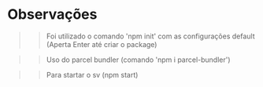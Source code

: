 # Observações

>>Foi utilizado o comando 'npm init' com as configurações default (Aperta Enter até criar o package)

>>Uso do parcel bundler (comando 'npm i parcel-bundler')

>>Para startar o sv (npm start)